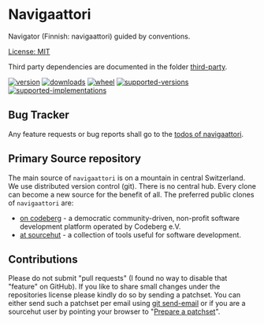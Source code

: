 # Navigaattori

Navigator (Finnish: navigaattori) guided by conventions.

[License: MIT](https://git.sr.ht/~sthagen/navigaattori/tree/default/item/LICENSE)

Third party dependencies are documented in the folder [third-party](third-party/README.md).

[![version](https://img.shields.io/pypi/v/navigaattori.svg?style=flat)](https://pypi.python.org/pypi/navigaattori/)
[![downloads](https://pepy.tech/badge/navigaattori/month)](https://pepy.tech/project/navigaattori)
[![wheel](https://img.shields.io/pypi/wheel/navigaattori.svg?style=flat)](https://pypi.python.org/pypi/navigaattori/)
[![supported-versions](https://img.shields.io/pypi/pyversions/navigaattori.svg?style=flat)](https://pypi.python.org/pypi/navigaattori/)
[![supported-implementations](https://img.shields.io/pypi/implementation/navigaattori.svg?style=flat)](https://pypi.python.org/pypi/navigaattori/)

## Bug Tracker

Any feature requests or bug reports shall go to the [todos of navigaattori](https://todo.sr.ht/~sthagen/navigaattori).

## Primary Source repository

The main source of `navigaattori` is on a mountain in central Switzerland.
We use distributed version control (git).
There is no central hub.
Every clone can become a new source for the benefit of all.
The preferred public clones of `navigaattori` are:

* [on codeberg](https://codeberg.org/sthagen/navigaattori) - a democratic community-driven, non-profit software development platform operated by Codeberg e.V.
* [at sourcehut](https://git.sr.ht/~sthagen/navigaattori) - a collection of tools useful for software development.

## Contributions

Please do not submit "pull requests" (I found no way to disable that "feature" on GitHub).
If you like to share small changes under the repositories license please kindly do so by sending a patchset.
You can either send such a patchset per email using [git send-email](https://git-send-email.io) or 
if you are a sourcehut user by pointing your browser to "[Prepare a patchset](https://git.sr.ht/~sthagen/navigaattori/send-email)".
